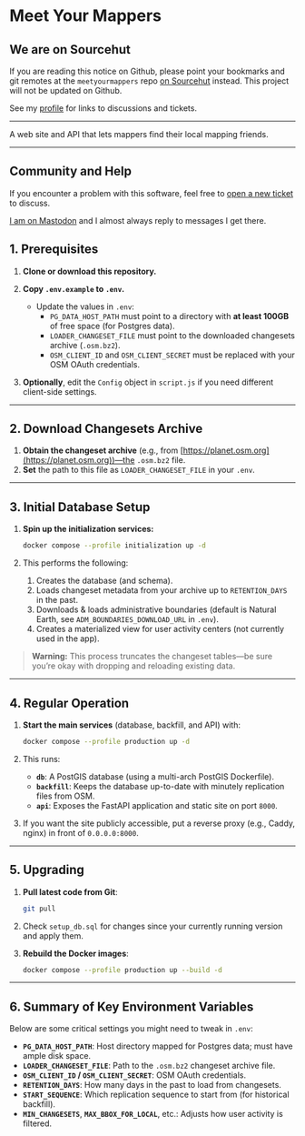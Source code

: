 # Meet Your Mappers

## We are on Sourcehut
If you are reading this notice on Github, please point your bookmarks and git remotes at the `meetyourmappers` repo [on Sourcehut](https://git.sr.ht/~mvexel/meetyourmappers) instead. This project will not be updated on Github.

See my [profile](https://sr.ht/~mvexel/) for links to discussions and tickets.

---

A web site and API that lets mappers find their local mapping friends.

---

## Community and Help

If you encounter a problem with this software, feel free to [open a new ticket](https://todo.sr.ht/~mvexel/meetyourmappers) to discuss.

[I am on Mastodon](https://en.osm.town/@mvexel) and I almost always reply to messages I get there.

## 1. Prerequisites

1. **Clone or download this repository.**
2. **Copy `.env.example` to `.env`.**
   - Update the values in `.env`:
     - `PG_DATA_HOST_PATH` must point to a directory with **at least 100GB** of free space (for Postgres data).
     - `LOADER_CHANGESET_FILE` must point to the downloaded changesets archive (`.osm.bz2`).
     - `OSM_CLIENT_ID` and `OSM_CLIENT_SECRET` must be replaced with your OSM OAuth credentials.

3. **Optionally**, edit the `Config` object in `script.js` if you need different client-side settings.

---

## 2. Download Changesets Archive

1. **Obtain the changeset archive** (e.g., from [https://planet.osm.org](https://planet.osm.org))—the `.osm.bz2` file.
2. **Set** the path to this file as `LOADER_CHANGESET_FILE` in your `.env`.

---

## 3. Initial Database Setup

1. **Spin up the initialization services:**

   ```bash
   docker compose --profile initialization up -d
   ```

2. This performs the following:
   1. Creates the database (and schema).
   2. Loads changeset metadata from your archive up to `RETENTION_DAYS` in the past.
   3. Downloads & loads administrative boundaries (default is Natural Earth, see `ADM_BOUNDARIES_DOWNLOAD_URL` in `.env`).
   4. Creates a materialized view for user activity centers (not currently used in the app).

> **Warning:** This process truncates the changeset tables—be sure you’re okay with dropping and reloading existing data.

---

## 4. Regular Operation

1. **Start the main services** (database, backfill, and API) with:
   ```bash
   docker compose --profile production up -d
   ```

2. This runs:
   - **`db`**: A PostGIS database (using a multi-arch PostGIS Dockerfile).
   - **`backfill`**: Keeps the database up-to-date with minutely replication files from OSM.
   - **`api`**: Exposes the FastAPI application and static site on port `8000`.

3. If you want the site publicly accessible, put a reverse proxy (e.g., Caddy, nginx) in front of `0.0.0.0:8000`.

---

## 5. Upgrading

1. **Pull latest code from Git**:
   ```bash
   git pull
   ```

2. Check `setup_db.sql` for changes since your currently running version and apply them.

3. **Rebuild the Docker images**:
   ```bash
   docker compose --profile production up --build -d
   ```
---

## 6. Summary of Key Environment Variables

Below are some critical settings you might need to tweak in `.env`:

- **`PG_DATA_HOST_PATH`**: Host directory mapped for Postgres data; must have ample disk space.
- **`LOADER_CHANGESET_FILE`**: Path to the `.osm.bz2` changeset archive file.
- **`OSM_CLIENT_ID` / `OSM_CLIENT_SECRET`**: OSM OAuth credentials.
- **`RETENTION_DAYS`**: How many days in the past to load from changesets.
- **`START_SEQUENCE`**: Which replication sequence to start from (for historical backfill).
- **`MIN_CHANGESETS`**, **`MAX_BBOX_FOR_LOCAL`**, etc.: Adjusts how user activity is filtered.
